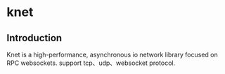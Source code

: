 # knet

## Introduction

Knet is a high-performance, asynchronous io network library focused on RPC websockets.
support tcp、udp、websocket protocol.
